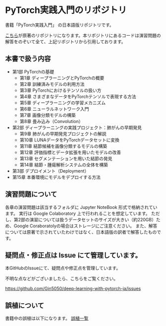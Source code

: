 # PyTorch実践入門のリポジトリ
書籍「PyTorch実践入門」 の日本語版リポジトリです。

[こちら](https://github.com/deep-learning-with-pytorch/dlwpt-code)が原著のリポジトリになります。本リポジトリにあるコードは演習問題の解答をのぞいて全て、上記リポジトリから引用しております。

## 本書で扱う内容

- 第1部 PyTorchの基礎
  - 第1章 ディープラーニングとPyTorchの概要
  - 第2章 訓練済みモデルの利用方法
  - 第3章 PyTorchにおけるテンソルの扱い方
  - 第4章 さまざまなデータをPyTorchテンソルで表現する方法
  - 第5章 ディープラーニングの学習メカニズム
  - 第6章 ニューラルネットワーク入門
  - 第7章 画像分類モデルの構築
  - 第8章 畳み込み（Convolution）
- 第2部 ディープラーニングの実践プロジェクト：肺がんの早期発見
  - 第9章 肺がんの早期発見プロジェクトの解説
  - 第10章 LUNAデータをPyTorchデータセットに変換
  - 第11章 結節候補を画像分類するモデルの構築
  - 第12章 評価指標とデータ拡張を用いたモデルの改善
  - 第13章 セグメンテーションを用いた結節の発見
  - 第14章 結節・腫瘍解析システムの全体を構築
 - 第3部 デプロイメント（Deployment）
  - 第15章 本番環境にモデルをデプロイする方法

## 演習問題について

各章の演習問題は該当するフォルダに Jupyter NoteBook 形式で格納されています。
実行は Google Colaboratory 上で行われることを想定しています。
ただし、第2部の演習については扱うデータセットのサイズが大きい（約220GB）ため、Google Coraboratolyの場合はストレージにご注意ください。
また、解答については原著で示されていたわけではなく、日本語版の訳者で解答したものです。  


## 疑問点・修正点は Issue にて管理しています。

本GitHubのIssueにて、疑問点や修正点を管理しています。

不明な点などがございましたら、こちらをご覧ください。

https://github.com/Gin5050/deep-learning-with-pytorch-ja/issues

## 誤植について

書籍中の誤植は以下になります。
[誤植一覧](https://github.com/Gin5050/deep-learning-with-pytorch-ja/labels/%E8%AA%A4%E6%A4%8D)
